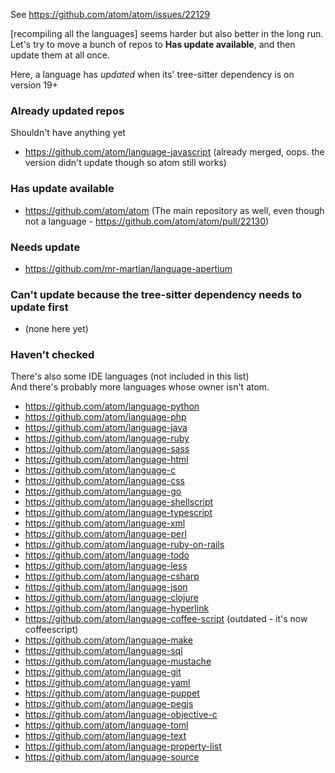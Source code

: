 See https://github.com/atom/atom/issues/22129

\[recompiling all the languages] seems harder but also better in the long run.<br>
Let's try to move a bunch of repos to __Has update available__, and then update them at all once.

Here, a language has _updated_ when its' tree-sitter dependency is on version 19+

### Already updated repos

Shouldn't have anything yet

- https://github.com/atom/language-javascript (already merged, oops. the version didn't update though so atom still works)

### Has update available

- https://github.com/atom/atom (The main repository as well, even though not a language - https://github.com/atom/atom/pull/22130)

### Needs update

- https://github.com/mr-martian/language-apertium

### Can't update because the tree-sitter dependency needs to update first

- (none here yet)


### Haven't checked

There's also some IDE languages (not included in this list)<br>
And there's probably more languages whose owner isn't atom.

- https://github.com/atom/language-python
- https://github.com/atom/language-php
- https://github.com/atom/language-java
- https://github.com/atom/language-ruby
- https://github.com/atom/language-sass
- https://github.com/atom/language-html
- https://github.com/atom/language-c
- https://github.com/atom/language-css
- https://github.com/atom/language-go
- https://github.com/atom/language-shellscript
- https://github.com/atom/language-typescript
- https://github.com/atom/language-xml
- https://github.com/atom/language-perl
- https://github.com/atom/language-ruby-on-rails
- https://github.com/atom/language-todo
- https://github.com/atom/language-less
- https://github.com/atom/language-csharp
- https://github.com/atom/language-json
- https://github.com/atom/language-clojure
- https://github.com/atom/language-hyperlink
- https://github.com/atom/language-coffee-script (outdated - it's now coffeescript)
- https://github.com/atom/language-make
- https://github.com/atom/language-sql
- https://github.com/atom/language-mustache
- https://github.com/atom/language-git
- https://github.com/atom/language-yaml
- https://github.com/atom/language-puppet
- https://github.com/atom/language-pegjs
- https://github.com/atom/language-objective-c
- https://github.com/atom/language-toml
- https://github.com/atom/language-text
- https://github.com/atom/language-property-list
- https://github.com/atom/language-source
